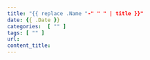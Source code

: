 ```yaml
---
title: "{{ replace .Name "-" " " | title }}"
date: {{ .Date }}
categories:  [ "" ]
tags: [ "" ]
url:
content_title:
---
```


